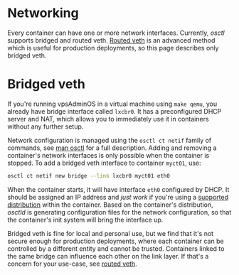 # Networking
Every container can have one or more network interfaces. Currently, *osctl*
supports bridged and routed veth. [Routed veth] is an advanced method which is
useful for production deployments, so this page describes only bridged veth.

# Bridged veth
If you're running vpsAdminOS in a virtual machine using `make qemu`, you already
have bridge interface called `lxcbr0`. It has a preconfigured DHCP server
and NAT, which allows you to immediately use it in containers without any
further setup.

Network configuration is managed using the `osctl ct netif` family of commands,
see [man osctl] for a full description. Adding and removing a container's
network interfaces is only possible when the container is stopped. To add
a bridged veth interface to container `myct01`, use:

```bash
osctl ct netif new bridge --link lxcbr0 myct01 eth0
```

When the container starts, it will have interface `eth0` configured by DHCP.
It should be assigned an IP address and *just work* if you're using
a [supported distribution] within the container. Based on the container's
distribution, *osctld* is generating configuration files for the network
configuration, so that the container's init system will bring the interface up.

Bridged veth is fine for local and personal use, but we find that it's not
secure enough for production deployments, where each container can be controlled
by a different entity and cannot be trusted. Containers linked to the same bridge
can influence each other on the link layer. If that's a concern for your use-case,
see [routed veth].

[Routed veth]: ../networking/veth-routed.md
[man osctl]: https://man.vpsadminos.org/man8/osctl.8.html
[supported distribution]: ../osctld/distributions.md
